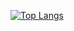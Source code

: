 <!--
- 👋 Hi, I’m Joe Wong
- 👀 I’m interested in electronic design, software development and mathematics.
- 🏢 I’m looking for a software position in UK.
- 📫 kcwong.joe@gmail.com
-->

[![Top Langs](https://github-readme-stats.vercel.app/api/top-langs/?username=kcwongjoe&layout=compact)](https://github.com/anuraghazra/github-readme-stats)

<!---
kcwongjoe/kcwongjoe is a ✨ special ✨ repository because its `README.md` (this file) appears on your GitHub profile.
You can click the Preview link to take a look at your changes.
--->
